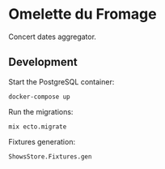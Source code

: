 # Omelette du Fromage

Concert dates aggregator.

## Development

Start the PostgreSQL container:

    docker-compose up

Run the migrations:

    mix ecto.migrate

Fixtures generation:

    ShowsStore.Fixtures.gen

